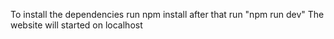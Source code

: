 To install the dependencies run npm install
after that run "npm run dev"
The website will started on localhost